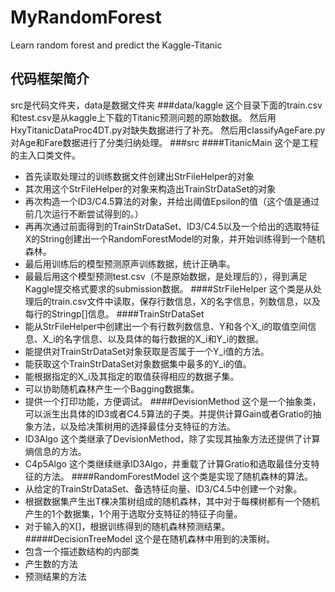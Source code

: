 # MyRandomForest
Learn random forest and predict the Kaggle-Titanic

## 代码框架简介
src是代码文件夹，data是数据文件夹
###data/kaggle
这个目录下面的train.csv和test.csv是从kaggle上下载的Titanic预测问题的原始数据。
然后用HxyTitanicDataProc4DT.py对缺失数据进行了补充。
然后用classifyAgeFare.py对Age和Fare数据进行了分类归纳处理。
###src
####TitanicMain
这个是工程的主入口类文件。
- 首先读取处理过的训练数据文件创建出StrFileHelper的对象
- 其次用这个StrFileHelper的对象来构造出TrainStrDataSet的对象
- 再次构造一个ID3/C4.5算法的对象，并给出阈值Epsilon的值（这个值是通过前几次运行不断尝试得到的。）
- 再再次通过前面得到的TrainStrDataSet、ID3/C4.5以及一个给出的选取特征X的String创建出一个RandomForestModel的对象，并开始训练得到一个随机森林。
- 最后用训练后的模型预测原声训练数据，统计正确率。
- 最最后用这个模型预测test.csv（不是原始数据，是处理后的），得到满足Kaggle提交格式要求的submission数据。
####StrFileHelper
这个类是从处理后的train.csv文件中读取，保存行数信息，X的名字信息，列数信息，以及每行的Stringp[]信息。
####TrainStrDataSet
- 能从StrFileHelper中创建出一个有行数列数信息、Y和各个X_i的取值空间信息、X_i的名字信息、以及具体的每行数据的X_i和Y_i的数据。
- 能提供对TrainStrDataSet对象获取是否属于一个Y_i值的方法。
- 能获取这个TrainStrDataSet对象数据集中最多的Y_i的值。
- 能根据指定的X_i及其指定的取值获得相应的数据子集。
- 可以协助随机森林产生一个Bagging数据集。
- 提供一个打印功能，方便调试。
####DevisionMethod
这个是一个抽象类，可以派生出具体的ID3或者C4.5算法的子类。并提供计算Gain或者Gratio的抽象方法，以及给决策树用的选择最佳分支特征的方法。
- ID3Algo
这个类继承了DevisionMethod，除了实现其抽象方法还提供了计算熵信息的方法。
- C4p5Algo
这个类继续继承ID3Algo，并重载了计算Gratio和选取最佳分支特征的方法。
####RandomForestModel
这个类是实现了随机森林的算法。
- 从给定的TrainStrDataSet、备选特征向量、ID3/C4.5中创建一个对象。
- 根据数据集产生出T棵决策树组成的随机森林，其中对于每棵树都有一个随机产生的1个数据集，1个用于选取分支特征的特征子向量。
- 对于输入的X[]，根据训练得到的随机森林预测结果。
#####DecisionTreeModel
这个是在随机森林中用到的决策树。
- 包含一个描述数结构的内部类
- 产生数的方法
- 预测结果的方法
